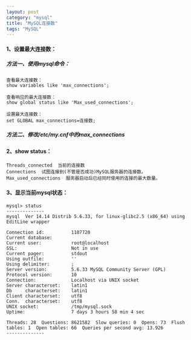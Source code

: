 ```yaml
---
layout: post
category: "mysql"
title: "MySQL连接数"
tags: "MySQL"
---
```


#### 1、设置最大连接数：  

##### 方法一、使用mysql命令：  

    查看最大连接数：
    show variables like 'max_connections';

    查看响应的最大连接数：
    show global status like 'Max_used_connections';

    设置最大连接数：
    set GLOBAL max_connections=连接数;

##### 方法二、修改/etc/my.cnf中的max_connections

#### 2、show status：  

    Threads_connected  当前的连接数
    Connections  试图连接到(不管是否成功)MySQL服务器的连接数。
    Max_used_connections  服务器启动后已经同时使用的连接的最大数量。

#### 3、显示当前mysql状态：  

    mysql> status                                                                                                                                                                               
    --------------                                                                                                                                                                              
    mysql  Ver 14.14 Distrib 5.6.33, for linux-glibc2.5 (x86_64) using  EditLine wrapper                                                                                                        

    Connection id:          1107720                                                                                                                                                             
    Current database:                                                                                                                                                                           
    Current user:           root@localhost                                                                                                                                                      
    SSL:                    Not in use                                                                                                                                                          
    Current pager:          stdout                                                                                                                                                              
    Using outfile:          ''                                                                                                                                                                  
    Using delimiter:        ;                                                                                                                                                                   
    Server version:         5.6.33 MySQL Community Server (GPL)                                                                                                                                 
    Protocol version:       10                                                                                                                                                                  
    Connection:             Localhost via UNIX socket                                                                                                                                           
    Server characterset:    latin1                                                                                                                                                              
    Db     characterset:    latin1                                                                                                                                                              
    Client characterset:    utf8                                                                                                                                                                
    Conn.  characterset:    utf8                                                                                                                                                                
    UNIX socket:            /tmp/mysql.sock                                                                                                                                                     
    Uptime:                 7 days 3 hours 58 min 4 sec                                                                                                                                         

    Threads: 28  Questions: 8621582  Slow queries: 0  Opens: 73  Flush tables: 1  Open tables: 66  Queries per second avg: 13.926                                                               
    --------------  
